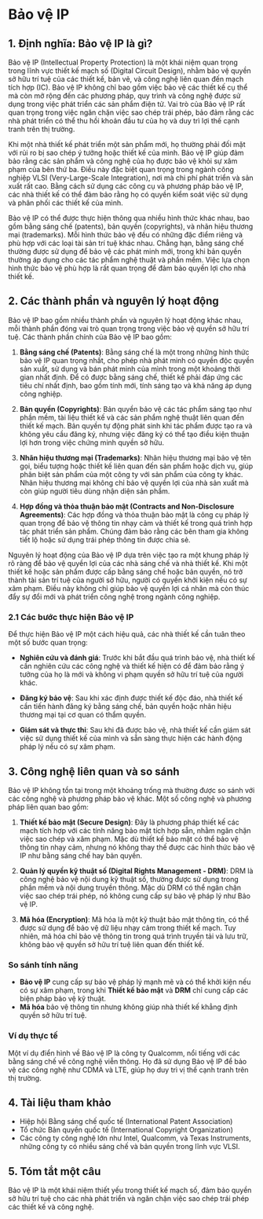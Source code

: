 # Bảo vệ IP

## 1. Định nghĩa: Bảo vệ IP là gì?
Bảo vệ IP (Intellectual Property Protection) là một khái niệm quan trọng trong lĩnh vực thiết kế mạch số (Digital Circuit Design), nhằm bảo vệ quyền sở hữu trí tuệ của các thiết kế, bản vẽ, và công nghệ liên quan đến mạch tích hợp (IC). Bảo vệ IP không chỉ bao gồm việc bảo vệ các thiết kế cụ thể mà còn mở rộng đến các phương pháp, quy trình và công nghệ được sử dụng trong việc phát triển các sản phẩm điện tử. Vai trò của Bảo vệ IP rất quan trọng trong việc ngăn chặn việc sao chép trái phép, bảo đảm rằng các nhà phát triển có thể thu hồi khoản đầu tư của họ và duy trì lợi thế cạnh tranh trên thị trường.

Khi một nhà thiết kế phát triển một sản phẩm mới, họ thường phải đối mặt với rủi ro bị sao chép ý tưởng hoặc thiết kế của mình. Bảo vệ IP giúp đảm bảo rằng các sản phẩm và công nghệ của họ được bảo vệ khỏi sự xâm phạm của bên thứ ba. Điều này đặc biệt quan trọng trong ngành công nghiệp VLSI (Very-Large-Scale Integration), nơi mà chi phí phát triển và sản xuất rất cao. Bằng cách sử dụng các công cụ và phương pháp bảo vệ IP, các nhà thiết kế có thể đảm bảo rằng họ có quyền kiểm soát việc sử dụng và phân phối các thiết kế của mình.

Bảo vệ IP có thể được thực hiện thông qua nhiều hình thức khác nhau, bao gồm bằng sáng chế (patents), bản quyền (copyrights), và nhãn hiệu thương mại (trademarks). Mỗi hình thức bảo vệ đều có những đặc điểm riêng và phù hợp với các loại tài sản trí tuệ khác nhau. Chẳng hạn, bằng sáng chế thường được sử dụng để bảo vệ các phát minh mới, trong khi bản quyền thường áp dụng cho các tác phẩm nghệ thuật và phần mềm. Việc lựa chọn hình thức bảo vệ phù hợp là rất quan trọng để đảm bảo quyền lợi cho nhà thiết kế.

## 2. Các thành phần và nguyên lý hoạt động
Bảo vệ IP bao gồm nhiều thành phần và nguyên lý hoạt động khác nhau, mỗi thành phần đóng vai trò quan trọng trong việc bảo vệ quyền sở hữu trí tuệ. Các thành phần chính của Bảo vệ IP bao gồm:

1. **Bằng sáng chế (Patents)**: Bằng sáng chế là một trong những hình thức bảo vệ IP quan trọng nhất, cho phép nhà phát minh có quyền độc quyền sản xuất, sử dụng và bán phát minh của mình trong một khoảng thời gian nhất định. Để có được bằng sáng chế, thiết kế phải đáp ứng các tiêu chí nhất định, bao gồm tính mới, tính sáng tạo và khả năng áp dụng công nghiệp.

2. **Bản quyền (Copyrights)**: Bản quyền bảo vệ các tác phẩm sáng tạo như phần mềm, tài liệu thiết kế và các sản phẩm nghệ thuật liên quan đến thiết kế mạch. Bản quyền tự động phát sinh khi tác phẩm được tạo ra và không yêu cầu đăng ký, nhưng việc đăng ký có thể tạo điều kiện thuận lợi hơn trong việc chứng minh quyền sở hữu.

3. **Nhãn hiệu thương mại (Trademarks)**: Nhãn hiệu thương mại bảo vệ tên gọi, biểu tượng hoặc thiết kế liên quan đến sản phẩm hoặc dịch vụ, giúp phân biệt sản phẩm của một công ty với sản phẩm của công ty khác. Nhãn hiệu thương mại không chỉ bảo vệ quyền lợi của nhà sản xuất mà còn giúp người tiêu dùng nhận diện sản phẩm.

4. **Hợp đồng và thỏa thuận bảo mật (Contracts and Non-Disclosure Agreements)**: Các hợp đồng và thỏa thuận bảo mật là công cụ pháp lý quan trọng để bảo vệ thông tin nhạy cảm và thiết kế trong quá trình hợp tác phát triển sản phẩm. Chúng đảm bảo rằng các bên tham gia không tiết lộ hoặc sử dụng trái phép thông tin được chia sẻ.

Nguyên lý hoạt động của Bảo vệ IP dựa trên việc tạo ra một khung pháp lý rõ ràng để bảo vệ quyền lợi của các nhà sáng chế và nhà thiết kế. Khi một thiết kế hoặc sản phẩm được cấp bằng sáng chế hoặc bản quyền, nó trở thành tài sản trí tuệ của người sở hữu, người có quyền khởi kiện nếu có sự xâm phạm. Điều này không chỉ giúp bảo vệ quyền lợi cá nhân mà còn thúc đẩy sự đổi mới và phát triển công nghệ trong ngành công nghiệp.

### 2.1 Các bước thực hiện Bảo vệ IP
Để thực hiện Bảo vệ IP một cách hiệu quả, các nhà thiết kế cần tuân theo một số bước quan trọng:

- **Nghiên cứu và đánh giá**: Trước khi bắt đầu quá trình bảo vệ, nhà thiết kế cần nghiên cứu các công nghệ và thiết kế hiện có để đảm bảo rằng ý tưởng của họ là mới và không vi phạm quyền sở hữu trí tuệ của người khác.

- **Đăng ký bảo vệ**: Sau khi xác định được thiết kế độc đáo, nhà thiết kế cần tiến hành đăng ký bằng sáng chế, bản quyền hoặc nhãn hiệu thương mại tại cơ quan có thẩm quyền.

- **Giám sát và thực thi**: Sau khi đã được bảo vệ, nhà thiết kế cần giám sát việc sử dụng thiết kế của mình và sẵn sàng thực hiện các hành động pháp lý nếu có sự xâm phạm.

## 3. Công nghệ liên quan và so sánh
Bảo vệ IP không tồn tại trong một khoảng trống mà thường được so sánh với các công nghệ và phương pháp bảo vệ khác. Một số công nghệ và phương pháp liên quan bao gồm:

1. **Thiết kế bảo mật (Secure Design)**: Đây là phương pháp thiết kế các mạch tích hợp với các tính năng bảo mật tích hợp sẵn, nhằm ngăn chặn việc sao chép và xâm phạm. Mặc dù thiết kế bảo mật có thể bảo vệ thông tin nhạy cảm, nhưng nó không thay thế được các hình thức bảo vệ IP như bằng sáng chế hay bản quyền.

2. **Quản lý quyền kỹ thuật số (Digital Rights Management - DRM)**: DRM là công nghệ bảo vệ nội dung kỹ thuật số, thường được sử dụng trong phần mềm và nội dung truyền thông. Mặc dù DRM có thể ngăn chặn việc sao chép trái phép, nó không cung cấp sự bảo vệ pháp lý như Bảo vệ IP.

3. **Mã hóa (Encryption)**: Mã hóa là một kỹ thuật bảo mật thông tin, có thể được sử dụng để bảo vệ dữ liệu nhạy cảm trong thiết kế mạch. Tuy nhiên, mã hóa chỉ bảo vệ thông tin trong quá trình truyền tải và lưu trữ, không bảo vệ quyền sở hữu trí tuệ liên quan đến thiết kế.

### So sánh tính năng
- **Bảo vệ IP** cung cấp sự bảo vệ pháp lý mạnh mẽ và có thể khởi kiện nếu có sự xâm phạm, trong khi **Thiết kế bảo mật** và **DRM** chỉ cung cấp các biện pháp bảo vệ kỹ thuật.
- **Mã hóa** bảo vệ thông tin nhưng không giúp nhà thiết kế khẳng định quyền sở hữu trí tuệ.

### Ví dụ thực tế
Một ví dụ điển hình về Bảo vệ IP là công ty Qualcomm, nổi tiếng với các bằng sáng chế về công nghệ viễn thông. Họ đã sử dụng Bảo vệ IP để bảo vệ các công nghệ như CDMA và LTE, giúp họ duy trì vị thế cạnh tranh trên thị trường.

## 4. Tài liệu tham khảo
- Hiệp hội Bằng sáng chế quốc tế (International Patent Association)
- Tổ chức Bản quyền quốc tế (International Copyright Organization)
- Các công ty công nghệ lớn như Intel, Qualcomm, và Texas Instruments, những công ty có nhiều sáng chế và bản quyền trong lĩnh vực VLSI.

## 5. Tóm tắt một câu
Bảo vệ IP là một khái niệm thiết yếu trong thiết kế mạch số, đảm bảo quyền sở hữu trí tuệ cho các nhà phát triển và ngăn chặn việc sao chép trái phép các thiết kế và công nghệ.